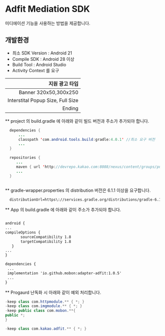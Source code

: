 # Adfit Mediation SDK

 미디에이션 기능을 사용하는 방법을 제공합니다.

## 개발환경
- 최소 SDK Version : Android 21
- Compile SDK : Android 28 이상
- Build Tool : Android Studio 
- Activity Context 를 요구

|지원 광고 타입|
|---:|
|Banner 320x50,300x250|
|Interstital Popup Size, Full Size|
|Ending|

**  project 의 build.gradle 에 아래와 같이 빌드 버전과 주소가 추가되야 합니다.
  ```java  
    dependencies {
        ...
        classpath 'com.android.tools.build:gradle:4.0.1' //최소 요구 버전
        ...
    }
    
    repositories { 
       ...
       maven { url 'http://devrepo.kakao.com:8088/nexus/content/groups/public/'} // necessary for Adfit
       ...
    }
    
```


**  gradle-wrapper.properties 의  distribution 버전은 6.1.1 이상을 요구합니다.
 ```XML
   distributionUrl=https\://services.gradle.org/distributions/gradle-6.1.1-all.zip
```


**  App 의 build.gradle 에 아래와 같이 주소가 추가되야 합니다.
 ```XML

android {
...
compileOptions {
        sourceCompatibility 1.8
        targetCompatibility 1.8
    }
...
}

dependencies {
  ...
  implementation 'io.github.mobon:adapter-adfit:1.0.5' 
  ...
}
```
   
**  Progaurd 난독화 시 아래와 같이 예외 처리합니다.
 ```java
 -keep class com.httpmodule.** { *; }
-keep class com.imgmodule.** { *; }
-keep public class com.mobon.**{
 public *;
}

-keep class com.kakao.adfit.** { *; }
```
